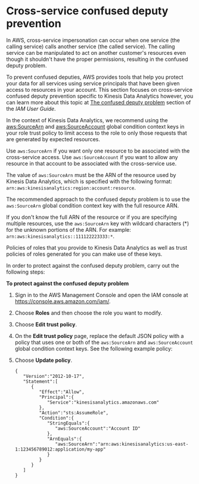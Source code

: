 # Cross\-service confused deputy prevention<a name="iam-cross-service-confused-deputy-prevention"></a>

In AWS, cross\-service impersonation can occur when one service \(the calling service\) calls another service \(the called service\)\. The calling service can be manipulated to act on another customer's resources even though it shouldn't have the proper permissions, resulting in the confused deputy problem\.

To prevent confused deputies, AWS provides tools that help you protect your data for all services using service principals that have been given access to resources in your account\. This section focuses on cross\-service confused deputy prevention specific to Kinesis Data Analytics however, you can learn more about this topic at [The confused deputy problem](https://docs.aws.amazon.com/IAM/latest/UserGuide/confused-deputy.html) section of the *IAM User Guide*\. 

In the context of Kinesis Data Analytics, we recommend using the [aws:SourceArn](https://docs.aws.amazon.com/IAM/latest/UserGuide/reference_policies_condition-keys.html#condition-keys-sourcearn) and [aws:SourceAccount](https://docs.aws.amazon.com/IAM/latest/UserGuide/reference_policies_condition-keys.html#condition-keys-sourceaccount) global condition context keys in your role trust policy to limit access to the role to only those requests that are generated by expected resources\.

Use `aws:SourceArn` if you want only one resource to be associated with the cross\-service access\. Use `aws:SourceAccount` if you want to allow any resource in that account to be associated with the cross\-service use\.

The value of `aws:SourceArn` must be the ARN of the resource used by Kinesis Data Analytics, which is specified with the following format: `arn:aws:kinesisanalytics:region:account:resource`\.

The recommended approach to the confused deputy problem is to use the `aws:SourceArn` global condition context key with the full resource ARN\.

If you don't know the full ARN of the resource or if you are specifying multiple resources, use the `aws:SourceArn` key with wildcard characters \(\*\) for the unknown portions of the ARN\. For example: `arn:aws:kinesisanalytics::111122223333:*`\.

Policies of roles that you provide to Kinesis Data Analytics as well as trust policies of roles generated for you can make use of these keys\.

In order to protect against the confused deputy problem, carry out the following steps: 

**To protect against the confused deputy problem**

1. Sign in to the AWS Management Console and open the IAM console at [https://console\.aws\.amazon\.com/iam/](https://console.aws.amazon.com/iam/)\. 

1. Choose **Roles** and then choose the role you want to modify\.

1. Choose **Edit trust policy**\.

1. On the **Edit trust policy** page, replace the default JSON policy with a policy that uses one or both of the `aws:SourceArn` and `aws:SourceAccount` global condition context keys\. See the following example policy:

1. Choose **Update policy**\.

   ```
   {
      "Version":"2012-10-17",
      "Statement":[
         {
            "Effect":"Allow",
            "Principal":{
               "Service":"kinesisanalytics.amazonaws.com"
            },
            "Action":"sts:AssumeRole",
            "Condition":{
               "StringEquals":{
                  "aws:SourceAccount":"Account ID"
               },
               "ArnEquals":{
                  "aws:SourceArn":"arn:aws:kinesisanalytics:us-east-1:123456789012:application/my-app"
               }
            }
         }
      ]
   }
   ```